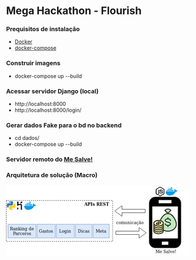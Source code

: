 # Mega Hackathon - Flourish

### Prequisitos de instalação
- [Docker](https://docs.docker.com/get-docker/)
- [docker-compose](https://docs.docker.com/compose/install/)

### Construir imagens

- docker-compose up --build

### Acessar servidor Django (local)

- http://localhost:8000
- http://localhost:8000/login/

### Gerar dados Fake para o bd no backend
- cd dados/
- docker-compose up --build

### Servidor remoto do [Me Salve!](https://still-mesa-79761.herokuapp.com/)

### Arquitetura de solução (Macro)

<img width="800" alt="portfolio_view" src="arquitetura/arquitetura_solucao.png">



